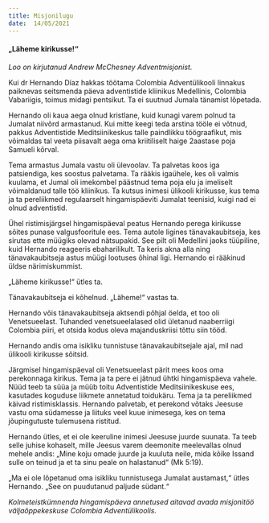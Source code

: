 ```yaml
---
title: Misjonilugu  
date:  14/05/2021  
---
```


#### „Läheme kirikusse!“

_Loo on kirjutanud Andrew McChesney Adventmisjonist._

Kui dr Hernando Díaz hakkas töötama Colombia Adventülikooli linnakus paiknevas seitsmenda päeva adventistide kliinikus Medellinis, Colombia Vabariigis, toimus midagi pentsikut. Ta ei suutnud Jumala tänamist lõpetada.

Hernando oli kaua aega olnud kristlane, kuid kunagi varem polnud ta Jumalat niivõrd armastanud. Kui mitte keegi teda arstina tööle ei võtnud, pakkus Adventistide Meditsiinikeskus talle paindlikku töögraafikut, mis võimaldas tal veeta piisavalt aega oma kriitiliselt haige 2aastase poja Samueli kõrval.

Tema armastus Jumala vastu oli ülevoolav. Ta palvetas koos iga patsiendiga, kes soostus palvetama. Ta rääkis igaühele, kes oli valmis kuulama, et Jumal oli imekombel päästnud tema poja elu ja imeliselt võimaldanud talle töö kliinikus. Ta kutsus inimesi ülikooli kirikusse, kus tema ja ta pereliikmed regulaarselt hingamispäeviti Jumalat teenisid, kuigi nad ei olnud adventistid.

Ühel ristimisjärgsel hingamispäeval peatus Hernando perega kirikusse sõites punase valgusfooritule ees. Tema autole ligines tänavakaubitseja, kes sirutas ette müügiks olevad nätsupakid. See pilt oli Medellini jaoks tüüpiline, kuid Hernando reageeris ebaharilikult. Ta keris akna alla ning tänavakaubitseja astus müügi lootuses õhinal ligi. Hernando ei rääkinud üldse närimiskummist.

„Läheme kirikusse!“ ütles ta.

Tänavakaubitseja ei kõhelnud. „Läheme!“ vastas ta.

Hernando võis tänavakaubitseja aktsendi põhjal öelda, et too oli Venetsueelast. Tuhanded venetsueelalased olid ületanud naaberriigi Colombia piiri, et otsida kodus oleva majanduskriisi tõttu siin tööd.

Hernando andis oma isikliku tunnistuse tänavakaubitsejale ajal, mil nad ülikooli kirikusse sõitsid.

Järgmisel hingamispäeval oli Venetsueelast pärit mees koos oma perekonnaga kirikus. Tema ja ta pere ei jätnud ühtki hingamispäeva vahele. Nüüd teeb ta süüa ja müüb toitu Adventistide Meditsiinikeskuse ees, kasutades koguduse liikmete annetatud toidukäru. Tema ja ta pereliikmed käivad ristimisklassis. Hernando palvetab, et perekond võtaks Jeesuse vastu oma südamesse ja liituks veel kuue inimesega, kes on tema jõupingutuste tulemusena ristitud.

Hernando ütles, et ei ole keeruline inimesi Jeesuse juurde suunata. Ta teeb selle juhise kohaselt, mille Jeesus varem deemonite meelevallas olnud mehele andis: „Mine koju omade juurde ja kuuluta neile, mida kõike Issand sulle on teinud ja et ta sinu peale on halastanud“ (Mk 5:19).

„Ma ei ole lõpetanud oma isikliku tunnistusega Jumalat austamast,“ ütles Hernando. „See on puudutanud paljude südant.“

_Kolmeteistkümnenda hingamispäeva annetused aitavad avada misjonitöö väljaõppekeskuse Colombia Adventülikoolis._